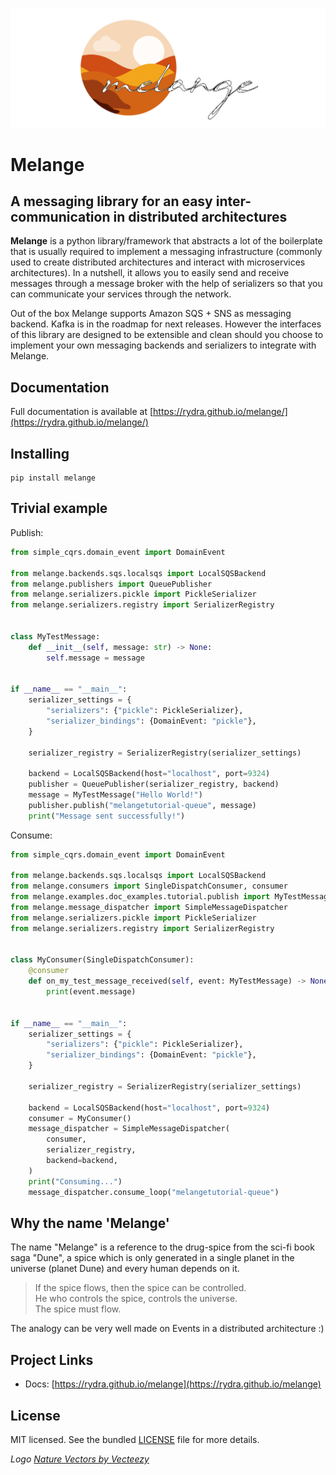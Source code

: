 ![melange logo](docs/img/melange_logo.png)

# Melange

## A messaging library for an easy inter-communication in distributed architectures 

**Melange** is a python library/framework that abstracts a lot of the boilerplate that is usually 
required to implement a messaging infrastructure (commonly used to create distributed architectures 
and interact with microservices architectures). In a nutshell, it allows you to easily send and receive
messages through a message broker with the help of serializers so that you can communicate your services
through the network.

Out of the box Melange supports Amazon SQS + SNS as messaging backend. Kafka is in the roadmap for
next releases. However the interfaces of this library are designed to be extensible and clean should you choose to implement
your own messaging backends and serializers to integrate with Melange.

## Documentation

Full documentation is available at [https://rydra.github.io/melange/](https://rydra.github.io/melange/)

## Installing

```
pip install melange
```

## Trivial example

Publish:

``` python
from simple_cqrs.domain_event import DomainEvent

from melange.backends.sqs.localsqs import LocalSQSBackend
from melange.publishers import QueuePublisher
from melange.serializers.pickle import PickleSerializer
from melange.serializers.registry import SerializerRegistry


class MyTestMessage:
    def __init__(self, message: str) -> None:
        self.message = message


if __name__ == "__main__":
    serializer_settings = {
        "serializers": {"pickle": PickleSerializer},
        "serializer_bindings": {DomainEvent: "pickle"},
    }

    serializer_registry = SerializerRegistry(serializer_settings)

    backend = LocalSQSBackend(host="localhost", port=9324)
    publisher = QueuePublisher(serializer_registry, backend)
    message = MyTestMessage("Hello World!")
    publisher.publish("melangetutorial-queue", message)
    print("Message sent successfully!")
```

Consume:

``` python
from simple_cqrs.domain_event import DomainEvent

from melange.backends.sqs.localsqs import LocalSQSBackend
from melange.consumers import SingleDispatchConsumer, consumer
from melange.examples.doc_examples.tutorial.publish import MyTestMessage
from melange.message_dispatcher import SimpleMessageDispatcher
from melange.serializers.pickle import PickleSerializer
from melange.serializers.registry import SerializerRegistry


class MyConsumer(SingleDispatchConsumer):
    @consumer
    def on_my_test_message_received(self, event: MyTestMessage) -> None:
        print(event.message)


if __name__ == "__main__":
    serializer_settings = {
        "serializers": {"pickle": PickleSerializer},
        "serializer_bindings": {DomainEvent: "pickle"},
    }

    serializer_registry = SerializerRegistry(serializer_settings)

    backend = LocalSQSBackend(host="localhost", port=9324)
    consumer = MyConsumer()
    message_dispatcher = SimpleMessageDispatcher(
        consumer,
        serializer_registry,
        backend=backend,
    )
    print("Consuming...")
    message_dispatcher.consume_loop("melangetutorial-queue")

```

## Why the name 'Melange'

The name "Melange" is a reference to the drug-spice from the sci-fi book saga "Dune", a spice which is only 
generated in a single planet in the universe (planet Dune) and every human depends on it.

>If the spice flows, then the spice can be controlled.  
He who controls the spice, controls the universe.  
The spice must flow.

The analogy can be very well made on Events in a distributed architecture :)

## Project Links

* Docs: [https://rydra.github.io/melange](https://rydra.github.io/melange)

## License

MIT licensed. See the bundled [LICENSE](https://github.com/Rydra/melange/blob/master/LICENSE) file for more details.


_Logo <a href="https://www.vecteezy.com/free-vector/nature">Nature Vectors by Vecteezy</a>_

